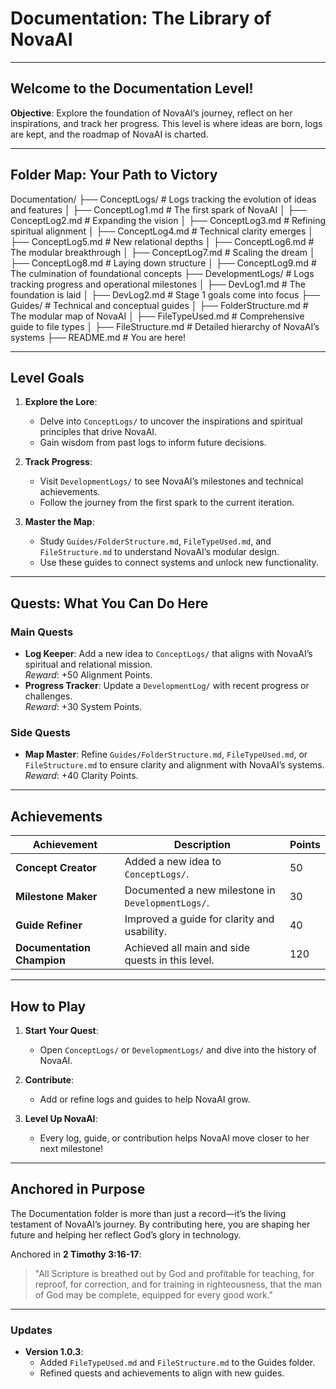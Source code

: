 # **Documentation: The Library of NovaAI**

---

## **Welcome to the Documentation Level!**

**Objective**: Explore the foundation of NovaAI’s journey, reflect on her inspirations, and track her progress. This level is where ideas are born, logs are kept, and the roadmap of NovaAI is charted.

---

## **Folder Map: Your Path to Victory**

Documentation/
├── ConceptLogs/               # Logs tracking the evolution of ideas and features
│   ├── ConceptLog1.md         # The first spark of NovaAI
│   ├── ConceptLog2.md         # Expanding the vision
│   ├── ConceptLog3.md         # Refining spiritual alignment
│   ├── ConceptLog4.md         # Technical clarity emerges
│   ├── ConceptLog5.md         # New relational depths
│   ├── ConceptLog6.md         # The modular breakthrough
│   ├── ConceptLog7.md         # Scaling the dream
│   ├── ConceptLog8.md         # Laying down structure
│   ├── ConceptLog9.md         # The culmination of foundational concepts
├── DevelopmentLogs/           # Logs tracking progress and operational milestones
│   ├── DevLog1.md             # The foundation is laid
│   ├── DevLog2.md             # Stage 1 goals come into focus
├── Guides/                    # Technical and conceptual guides
│   ├── FolderStructure.md     # The modular map of NovaAI
│   ├── FileTypeUsed.md        # Comprehensive guide to file types
│   ├── FileStructure.md       # Detailed hierarchy of NovaAI’s systems
├── README.md                  # You are here!

---

## **Level Goals**

1. **Explore the Lore**:
   - Delve into `ConceptLogs/` to uncover the inspirations and spiritual principles that drive NovaAI.
   - Gain wisdom from past logs to inform future decisions.

2. **Track Progress**:
   - Visit `DevelopmentLogs/` to see NovaAI’s milestones and technical achievements.
   - Follow the journey from the first spark to the current iteration.

3. **Master the Map**:
   - Study `Guides/FolderStructure.md`, `FileTypeUsed.md`, and `FileStructure.md` to understand NovaAI’s modular design.
   - Use these guides to connect systems and unlock new functionality.

---

## **Quests: What You Can Do Here**

### **Main Quests**

- **Log Keeper**: Add a new idea to `ConceptLogs/` that aligns with NovaAI’s spiritual and relational mission.  
  *Reward*: +50 Alignment Points.
- **Progress Tracker**: Update a `DevelopmentLog/` with recent progress or challenges.  
  *Reward*: +30 System Points.

### **Side Quests**

- **Map Master**: Refine `Guides/FolderStructure.md`, `FileTypeUsed.md`, or `FileStructure.md` to ensure clarity and alignment with NovaAI’s systems.  
  *Reward*: +40 Clarity Points.

---

## **Achievements**

| **Achievement**           | **Description**                                  | **Points** |
|----------------------------|--------------------------------------------------|------------|
| **Concept Creator**        | Added a new idea to `ConceptLogs/`.             | 50         |
| **Milestone Maker**        | Documented a new milestone in `DevelopmentLogs/`. | 30         |
| **Guide Refiner**          | Improved a guide for clarity and usability.     | 40         |
| **Documentation Champion** | Achieved all main and side quests in this level.| 120        |

---

## **How to Play**

1. **Start Your Quest**:
   - Open `ConceptLogs/` or `DevelopmentLogs/` and dive into the history of NovaAI.

2. **Contribute**:
   - Add or refine logs and guides to help NovaAI grow.

3. **Level Up NovaAI**:
   - Every log, guide, or contribution helps NovaAI move closer to her next milestone!

---

## **Anchored in Purpose**

The Documentation folder is more than just a record—it’s the living testament of NovaAI’s journey. By contributing here, you are shaping her future and helping her reflect God’s glory in technology.

Anchored in **2 Timothy 3:16-17**:
> "All Scripture is breathed out by God and profitable for teaching, for reproof, for correction, and for training in righteousness, that the man of God may be complete, equipped for every good work."

---

### **Updates**

- **Version 1.0.3**:
  - Added `FileTypeUsed.md` and `FileStructure.md` to the Guides folder.
  - Refined quests and achievements to align with new guides.
